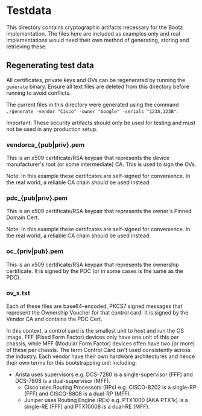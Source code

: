 # Testdata

This directory contains cryptographic artifacts necessary for the Bootz
implementation. The files here are included as examples only and real
implementations would need their own method of generating, storing and
retrieving these.

## Regenerating test data

All certificates, private keys and OVs can be regenerated by running the
`generate` binary. Ensure all text files are deleted from this directory before
running to avoid conflicts.

The current files in this directory were generated using the command `./generate
-vendor "Cisco" -owner "Google" -serials "123A,123B"`.

Important: These security artifacts should only be used for testing and must not
be used in any production setup.

### vendorca_{pub|priv}.pem

This is an x509 certificate/RSA keypair that represents the device
manufacturer's root (or some intermediate) CA. This is used to sign the OVs.

Note: In this example these certifcates are self-signed for convenience. In the
real world, a reliable CA chain should be used instead.

### pdc_{pub|priv}.pem

This is an x509 certificate/RSA keypair that represents the owner's Pinned
Domain Cert.

Note: In this example these certifcates are self-signed for convenience. In the
real world, a reliable CA chain should be used instead.

### oc_{priv|pub}.pem

This is an x509 certificate/RSA keypair that represents the ownership
certificate. It is signed by the PDC (or in some cases is the same as the PDC).

### ov_x.txt

Each of these files are base64-encoded, PKCS7 signed messages that represent the
Ownership Voucher for that control card. It is signed by the Vendor CA and
contains the PDC Cert.

In this context, a control card is the smallest unit to host and run the OS
image. FFF (Fixed Form Factor) devices only have one unit of this per chassis,
while MFF (Modular Form Factor) devices often have two (or more) of these per
chassis. The term Control Card isn't used consistently across the industry. Each
vendor have their own hardware architectures and hence their own terms for this
bootstrapping unit including:

*   Arista uses supervisors e.g. DCS-7280 is a single-supervisor (FFF) and
    DCS-7808 is a dual-supervisor (MFF).
    *   Cisco uses Routing Processors (RPs) e.g. CISCO-8202 is a single-RP (FFF)
        and CISCO-8808 is a dual-RP (MFF).
    *   Juniper uses Routing Engine (REs) e.g. PTX1000 (AKA PTX1k) is a
        single-RE (FFF) and PTX10008 is a dual-RE (MFF).

